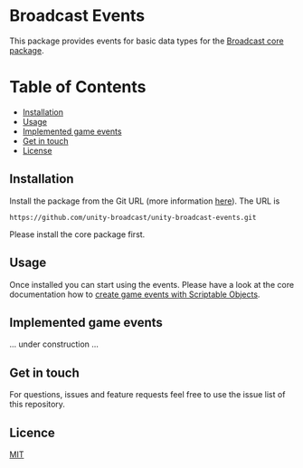 # Broadcast Events

This package provides events for basic data types for the [Broadcast core package](https://github.com/unity-broadcast/unity-broadcast-core).

# Table of Contents
- [Installation](#installation)
- [Usage](#usage)
- [Implemented game events](#implemented-game-events)
- [Get in touch](#get-in-touch)
- [License](#license)

<a name="installation"/>

## Installation

Install the package from the Git URL (more information [here](https://docs.unity3d.com/Manual/upm-ui-giturl.html)). The URL is

```
https://github.com/unity-broadcast/unity-broadcast-events.git
```

Please install the core package first.

<a name="usage"/>

## Usage

Once installed you can start using the events. Please have a look at the core documentation how to [create game events with Scriptable Objects](https://github.com/unity-broadcast/unity-broadcast-core/blob/master/README.md#creating-game-events-with-scriptable-objects).

<a name="implemented-game-events"/>

## Implemented game events

... under construction ...

<a name="get-in-touch"/>

## Get in touch

For questions, issues and feature requests feel free to use the issue list of this repository.

<a name="license"/>

## Licence

[MIT](https://github.com/unity-broadcast/unity-broadcast-events/blob/master/LICENSE)
